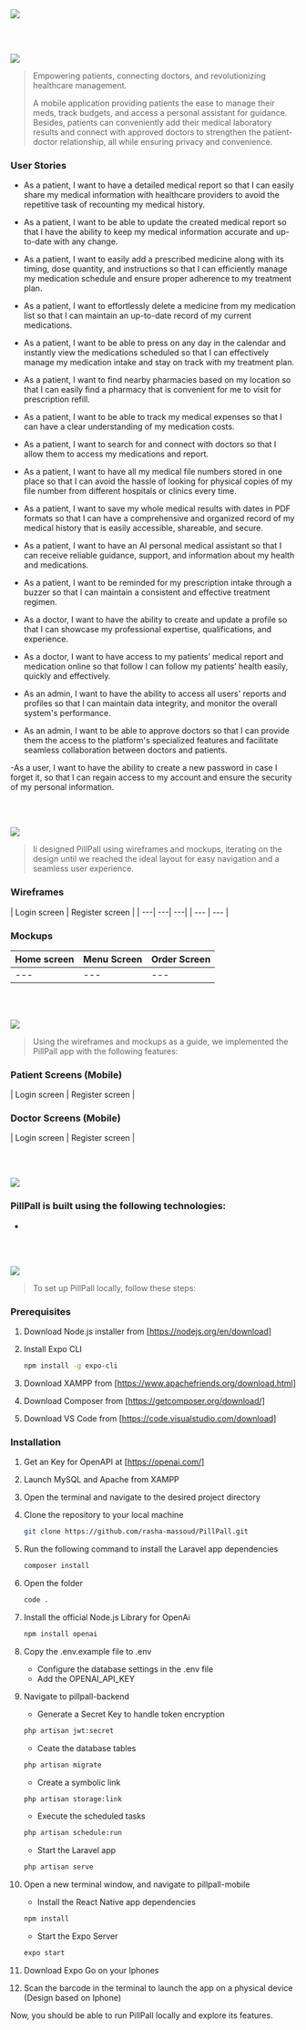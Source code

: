 <img src="./readme/title1.svg"/>

<br><br>

<!-- project philosophy -->
<img src="./readme/title2.svg"/>

> Empowering patients, connecting doctors, and revolutionizing healthcare management.
>
>A mobile application providing patients the ease to manage their meds, track budgets, and access a personal assistant for guidance. Besides, patients can conveniently add their medical laboratory results and connect with approved doctors to strengthen the patient-doctor relationship, all while ensuring privacy and convenience.

### User Stories
- As a patient, I want to have a detailed medical report so that I can easily share my medical information with healthcare providers to avoid the repetitive task of recounting my medical history.
- As a patient, I want to be able to update the created medical report so that I have the ability to keep my medical information accurate and up-to-date with any change.
- As a patient, I want to easily add a prescribed medicine along with its timing, dose quantity, and instructions so that I can efficiently manage my medication schedule and ensure proper adherence to my treatment plan.
- As a patient, I want to effortlessly delete a medicine from my medication list so that I can maintain an up-to-date record of my current medications.
- As a patient, I want to be able to press on any day in the calendar and instantly view the medications scheduled so that I can effectively manage my medication intake and stay on track with my treatment plan.
- As a patient, I want to find nearby pharmacies based on my location so that I can easily find a pharmacy that is convenient for me to visit for prescription refill.
- As a patient, I want to be able to track my medical expenses so that I can have a clear understanding of my medication costs.
- As a patient, I want to search for and connect with doctors so that I allow them to access my medications and report.
- As a patient, I want to have all my medical file numbers stored in one place so that I can avoid the hassle of looking for physical copies of my file number from different hospitals or clinics every time.
- As a patient, I want to save my whole medical results with dates in PDF formats so that I can have a comprehensive and organized record of my medical history that is easily accessible, shareable, and secure.
- As a patient, I want to have an AI personal medical assistant so that I can receive reliable guidance, support, and information about my health and medications.
- As a patient, I want to be reminded for my prescription intake through a buzzer so that I can maintain a consistent and effective treatment regimen.

- As a doctor, I want to have the ability to create and update a profile so that I can showcase my professional expertise, qualifications, and experience.
- As a doctor, I want to have access to my patients’ medical report and medication online so that follow I can follow my patients’ health easily, quickly and effectively.

- As an admin, I want to have the ability to access all users' reports and profiles so that I can maintain data integrity, and monitor the overall system's performance.
- As an admin, I want to be able to approve doctors so that I can provide them the access to the platform's specialized features and facilitate seamless collaboration between doctors and patients. 

-As a user, I want to have the ability to create a new password in case I forget it, so that I can regain access to my account and ensure the security of my personal information.

<br><br>

<!-- Prototyping -->
<img src="./readme/title3.svg"/>

> Ii designed PillPall using wireframes and mockups, iterating on the design until we reached the ideal layout for easy navigation and a seamless user experience.

### Wireframes
| Login screen  | Register screen |
| ---| ---| ---|
| --- | --- |

### Mockups
| Home screen  | Menu Screen | Order Screen |
| ---| ---| ---|
| ---| ---| ---|

<br><br>

<!-- Implementation -->
<img src="./readme/title4.svg"/>

> Using the wireframes and mockups as a guide, we implemented the PillPall app with the following features:

### Patient Screens (Mobile)
| Login screen  | Register screen | 


### Doctor Screens (Mobile)
| Login screen  | Register screen |

<br><br>

<!-- Tech stack -->
<img src="./readme/title5.svg"/>

###  PillPall is built using the following technologies:

- 

<br><br>

<!-- How to run -->
<img src="./readme/title6.svg"/>

> To set up PillPall locally, follow these steps:

### Prerequisites

1. Download Node.js installer from [https://nodejs.org/en/download]

2. Install Expo CLI 
    ```sh
    npm install -g expo-cli
    ```
    
3. Download XAMPP from [https://www.apachefriends.org/download.html]

4. Download Composer from [https://getcomposer.org/download/]

5. Download VS Code from [https://code.visualstudio.com/download]


### Installation

1. Get an Key for OpenAPI at [https://openai.com/] 

2. Launch MySQL and Apache from XAMPP

3. Open the terminal and navigate to the desired project directory

4. Clone the repository to your local machine
    ```sh
    git clone https://github.com/rasha-massoud/PillPall.git
    ```

5. Run the following command to install the Laravel app dependencies
    ```sh
    composer install
    ```

6. Open the folder
    ```sh
    code .
    ```

8. Install the official Node.js Library for OpenAi
    ```sh
    npm install openai
    ```

7. Copy the .env.example file to .env
    * Configure the database settings in the .env file
    * Add the OPENAI_API_KEY

8. Navigate to pillpall-backend 
    * Generate a Secret Key to handle token encryption
    ```sh
    php artisan jwt:secret
    ```

    * Ceate the database tables
    ```sh
    php artisan migrate
    ```

    * Create a symbolic link 
    ```sh
    php artisan storage:link
    ```

     * Execute the scheduled tasks
    ```sh
    php artisan schedule:run
    ```

    * Start the Laravel app
    ```sh
    php artisan serve
    ```

9. Open a new terminal window, and navigate to pillpall-mobile
    * Install the React Native app dependencies
    ```sh
    npm install
    ```

    * Start the Expo Server
    ```sh
    expo start
    ```
10. Download Expo Go on your Iphones

11. Scan the barcode in the terminal to launch the app on a physical device (Design based on Iphone) 

Now, you should be able to run PillPall locally and explore its features.